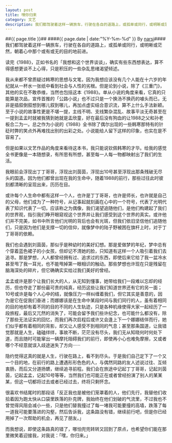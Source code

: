 ```yaml
---
layout: post
title: 嘿你归来
category: 文艺
description: 我们都驾驶着这样一辆旅车，行驶在各自的道路上，或孤单或同行，或明晰或茫然，朝着心中那个或有或无的目的地前进。读完《1988》，正如书名的「我想和这个世界谈谈」，确实有些东西想表达，算不得感想更谈不……
---
```

##{{ page.title }}##
####{{ page.date | date:"%Y-%m-%d" }} By [narsi](http://huangxc.com)####
我们都驾驶着这样一辆旅车，行驶在各自的道路上，或孤单或同行，或明晰或茫然，朝着心中那个或有或无的目的地前进。

读完《1988》，正如书名的「我想和这个世界谈谈」，确实有些东西想表达，算不得感想更谈不上心得，只是积压的一些杂乱思绪渴望倾述。

我从来都不曾质疑过韩寒的思想与文笔，因为我想应该没有几个人能在十六岁的年纪就从一杯水一张纸中看到社会与人性的劣根。但是论到小说，除了《三重门》，其他的实在不敢恭维，当然也包括这本《1988》。单从小说的角度来看，它真的只能算是次品，宣传首推的「公路小说」也不过只是一个换汤不换药的噱头而已，无非是插叙倒叙想到哪儿叙到哪儿，再加点虚实结合意识流，算不上什么手法新颖。至于小说的故事性更是不堪一提，主线不明、支线繁杂混乱、故事平淡无奇甚至在一提到孟孟时就被我猜到她就是孟欣童，好在最后没有狗血的让1988之父和孙老板合二为一。总之作为小说的《1988》全书除了偶尔出现的一些韩寒那特有的针砭时弊的笑点外再难找出别的出彩之处。小说能给人留下这样的印象，也实在是不容易了。

但是如果以文艺作品的角度来看待这本书，我只能说钦佩韩寒的才华。给我的感觉全书更像是一本随想录，有所思有所想，甚至每一人每一物都映射出了我们的生活。

我眼前会浮现出丁丁哥哥，浮现出刘茵茵，浮现出10号甚至浮现出那条残破无尽头的国道。因为他们都曾出现在我的生命中，随着1988的前行，那些过往此时彼刻都清晰的呈现出来，历历在目。

或许每个人生命中都有这样一个人，也许是丁丁哥哥，也许是师长，也许就是自己的父母，他们成为了一种符号，从记事起就刻画在心中的一个符号，代表了光明代表了知识代表了一切，应该称之为偶像，我们渴望追随他们，是他们构建起了我们的世界观，指引我们睁开眼窥视这个世界并让我们感受到这个世界的真实。或许他们并不完美，如书中所言他们光明的背后也会有光斑，但我们依旧坚信他们追随他们，只是因为他们是支撑一切的信仰，就像梦中的陆子野被困在旗杆上时，对于丁丁哥哥的依赖。

我们也会遇到刘茵茵，那似乎是种幼时的美好幻想。那是爱做梦的年纪，梦中总有个穿着蓝色裙子的小女孩，但却记不清她的脸，只知道有这样一个人吸引着我们去追寻。那是梦想，人人都曾经拥有过、追求过的东西，即使后来它给了我一盆冷水甚至甩了我一耳光，也不能甩掉第一眼相识的触动。那些梦想也许现在只是残留在脑海深处的碎片，但它确确实实给过我们美好的曾经。

孟孟或许是那个让我们长大的人，从无知到懂事，她带给我们一段难以忘却的经历，但也夺走了那份最可贵的纯真，经历这些让我们知道世界还有它的另一面；10号或许是每个人心中的结，就像压力一样纠缠着我们，但它其实是善意的，因为是它在促我们奋进；而娜娜该是在生命中某段时间与我们同行的人，虽有着相同的目的地却有着不同的目的不同的人生轨迹，只是各种机缘使得大家一起经历了一段旅程，最后又兀然的消失了，可能会留予我们些许纪念，也可能什么都没有，除了那些无法证实的回忆，而我们再次启程后或许又会逢上下一个娜娜结伴而行，她们似乎都有着相同的背影，却又让人感受不到相同的气息；甚至那条国道，让我错觉那就是人生，磕磕绊绊，事故不断，茫茫没有尽头，我们无从知晓何时何处下道，而且随时可能窜出一辆摩托阻碍我们的前行，即使再小心也难免摩擦，又或者哪个不经意就误入歧途迷失了方向······

隐约觉得这真的就是人生，行驶在路上，看不到尽头。于是我们自己定下了一个又一个目的地，在前行的路上遭遇形形色色的人，与偶然同路的友人述说过往、互倾衷肠，而后又分道扬镳，继续追寻前程。我们会在旅途中记起丁丁哥哥，记起刘茵茵，记起孟孟，记起10号等等，当然我们也可能正在或者曾经扮演了别人的某某某，但这一切都将过去或者已经过去，终将只剩怀念。

很喜欢书结尾时的那段话「反正我也是被他们笼罩着的人，他们先行，我替他们收拾着因为跑太快从口袋里跌落的扑克牌，我始终在他们划破的气流里，不过我也不曾觉得风阻会减小一些，只是他们替我撞过了每一堵我可能要撞的高墙，跌落了每一道我可能要落进的沟壑，然后告诉我，这条路没有错，继续前行吧，但是你已经用掉了一次帮助的机会，再见了朋友。」

而我想说，即使这条路真的错了，哪怕兜兜转转又回到了原点，也希望你们能在那里微笑着迎接我，对我说：「嘿，你归来。」
